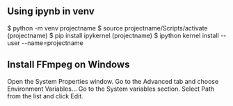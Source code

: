 ## Using ipynb in venv
$ python -m venv projectname
$ source projectname/Scripts/activate
(projectname) $ pip install ipykernel
(projectname) $ ipython kernel install --user --name=projectname

## Install FFmpeg on Windows
Open the System Properties window. Go to the Advanced tab and choose Environment Variables…
Go to the System variables section. Select Path from the list and click Edit.

